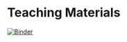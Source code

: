 # Teaching Materials

[![Binder](https://mybinder.org/badge_logo.svg)](https://mybinder.org/v2/gh/oscarbranson/teaching/main?labpath=https%3A%2F%2Fgithub.com%2Foscarbranson%2Fteaching%2Ftree%2Fmain%2FO23_OceanAcidification%2FP3_Ballasting)

